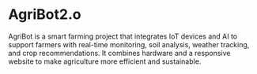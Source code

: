 # AgriBot2.o
AgriBot is a smart farming project that integrates IoT devices and AI to support farmers with real-time monitoring, soil analysis, weather tracking, and crop recommendations. It combines hardware and a responsive website to make agriculture more efficient and sustainable.
